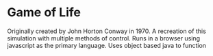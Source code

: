 # Game of Life
Originally created by John Horton Conway in 1970.
A recreation of this simulation with multiple methods of control.
Runs in a browser using javascript as the primary language.
Uses object based java to function
